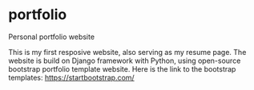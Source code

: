 # portfolio
Personal portfolio website

This is my first resposive website, also serving as my resume page. The website is build on Django framework with Python, using open-source bootstrap portfolio template website. 
Here is the link to the bootstrap templates: https://startbootstrap.com/